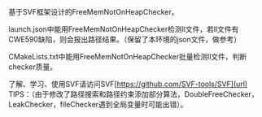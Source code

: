 基于SVF框架设计的FreeMemNotOnHeapChecker。

launch.json中能用FreeMemNotOnHeapChecker检测ll文件，若ll文件有CWE590缺陷，则会报出路径结果。（保留了本环境的json文件，做参考）

CMakeLists.txt中能用FreeMemNotOnHeapChecker批量检测ll文件，判断checker质量。

了解、学习、使用SVF请访问SVF[https://github.com/SVF-tools/SVF](url)
TIPS：（由于修改了路径搜索和路径约束添加部分算法，DoubleFreeChecker，LeakChecker，fileChecker遇到全局变量时可能出错）。

